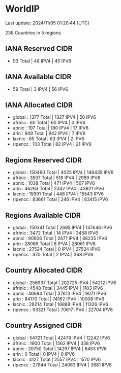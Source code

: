# WorldIP

Last update: 2024/11/05 01:20:44 (UTC)

238 Countries in 5 regions

## IANA Reserved CIDR

- 93 Total | 48 IPV4 | 45 IPV6

## IANA Available CIDR

- 59 Total | 3 IPV4 | 56 IPV6

## IANA Allocated CIDR

- global : 1377 Total | 1327 IPV4 | 50 IPV6
- afrinic : 60 Total | 60 IPV4 | 0 IPV6
- apnic : 197 Total | 180 IPV4 | 17 IPV6
- arin : 949 Total | 942 IPV4 | 7 IPV6
- lacnic : 65 Total | 63 IPV4 | 2 IPV6
- ripencc : 103 Total | 82 IPV4 | 21 IPV6

## Regions Reserved CIDR

- global : 150460 Total | 4025 IPV4 | 146435 IPV6
- afrinic : 3507 Total | 518 IPV4 | 2989 IPV6
- apnic : 1038 Total | 471 IPV4 | 567 IPV6
- arin : 46263 Total | 2342 IPV4 | 43921 IPV6
- lacnic : 15991 Total | 448 IPV4 | 15543 IPV6
- ripencc : 83661 Total | 246 IPV4 | 83415 IPV6

## Regions Available CIDR

- global : 150341 Total | 2695 IPV4 | 147646 IPV6
- afrinic : 3472 Total | 14 IPV4 | 3458 IPV6
- apnic : 90906 Total | 2671 IPV4 | 88235 IPV6
- arin : 28069 Total | 8 IPV4 | 28061 IPV6
- lacnic : 27524 Total | 0 IPV4 | 27524 IPV6
- ripencc : 370 Total | 2 IPV4 | 368 IPV6

## Country Allocated CIDR

- global : 256937 Total | 202725 IPV4 | 54212 IPV6
- afrinic : 4548 Total | 3445 IPV4 | 1103 IPV6
- apnic : 46684 Total | 37613 IPV4 | 9071 IPV6
- arin : 84170 Total | 74162 IPV4 | 10008 IPV6
- lacnic : 28214 Total | 16888 IPV4 | 11326 IPV6
- ripencc : 93321 Total | 70617 IPV4 | 22704 IPV6

## Country Assigned CIDR

- global : 54721 Total | 42479 IPV4 | 12242 IPV6
- afrinic : 1900 Total | 1562 IPV4 | 338 IPV6
- apnic : 20750 Total | 14297 IPV4 | 6453 IPV6
- arin : 0 Total | 0 IPV4 | 0 IPV6
- lacnic : 4127 Total | 2557 IPV4 | 1570 IPV6
- ripencc : 27944 Total | 24063 IPV4 | 3881 IPV6
